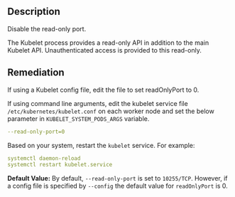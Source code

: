 ## Description

Disable the read-only port.

The Kubelet process provides a read-only API in addition to the main Kubelet API. Unauthenticated access is provided to this read-only.

## Remediation

If using a Kubelet config file, edit the file to set readOnlyPort to 0.

If using command line arguments, edit the kubelet service file `/etc/kubernetes/kubelet.conf` on each worker node and set the below parameter in `KUBELET_SYSTEM_PODS_ARGS` variable.

```yaml
--read-only-port=0
```
Based on your system, restart the `kubelet` service. For example:
```yaml
systemctl daemon-reload
systemctl restart kubelet.service
```

**Default Value:** By default, `--read-only-port` is set to `10255/TCP`. However, if a config file is specified by `--config` the default value for `readOnlyPort` is 0.
